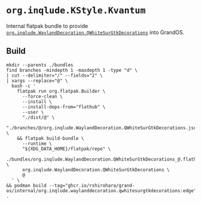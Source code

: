 # `org.inqlude.KStyle.Kvantum`

Internal flatpak bundle to provide
[`org.inqlude.WaylandDecoration.QWhiteSurGtkDecorations`](https://github.com/FengZhongShaoNian/QWhiteSurGtkDecorations)
into GrandOS.

## Build

```shell
mkdir --parents ./bundles
find branches -mindepth 1 -maxdepth 1 -type "d" \
| cut --delimiter="/" --fields="2" \
| xargs --replace="@" \
  bash -c '
    flatpak run org.flatpak.Builder \
      --force-clean \
      --install \
      --install-deps-from="flathub" \
      --user \
      "./dist/@" \
      "./branches/@/org.inqlude.WaylandDecoration.QWhiteSurGtkDecorations.json" \
    && flatpak build-bundle \
      --runtime \
      "${XDG_DATA_HOME}/flatpak/repo" \
      ./bundles/org.inqlude.WaylandDecoration.QWhiteSurGtkDecorations_@.flathub \
      org.inqlude.WaylandDecoration.QWhiteSurGtkDecorations \
      @
  ' \
&& podman build --tag="ghcr.io/rshirohara/grand-os/internal/org.inqlude.waylanddecoration.qwhitesurgtkdecorations:edge" .
```
